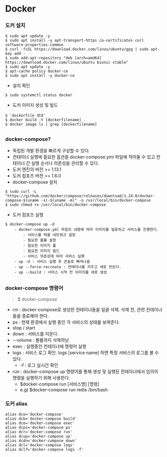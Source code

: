 # Docker
### 도커 설치 
```
$ sudo apt update -y
$ sudo apt install -y apt-transport-https ca-certificates curl software-properties-common
$ curl -fsSL https://download.docker.com/linux/ubuntu/gpg | sudo apt-key add -
$ sudo add-apt-repository "deb [arch=amd64] https://download.docker.com/linux/ubuntu bionic stable"
$ sudo apt update -y
$ apt-cache policy docker-ce
$ sudo apt install -y docker-ce
```

- 설치 확인 
```
$ sudo systemctl status docker
```

- 도커 이미지 생성 및 빌드 
```
$ 'dockerfile 생성'
$ docker build -t [dockerfilename] .
$ docker image ls | grep [dockerfilename]
```
##
### docker-compose?
- 독립된 개발 환경을 빠르게 구성할 수 있다.
- 컨테이너 실행에 필요한 옵션을 docker-compose.yml 파일에 적어둘 수 있고 컨테이너 간 실행 순서나 의존성을 관리할 수 있다.
- 도커 엔진의 버전 >= 1.13.1
- 도커 컴포즈 버전 >= 1.6.0
- docker-compose 설치 
```
$ sudo curl -L "https://github.com/docker/compose/releases/download/1.24.0/docker-compose-$(uname -s)-$(uname -m)" -o /usr/local/bin/docker-compose
$ sudo chmod +x /usr/local/bin/docker-compose
```
- 도커 컴포즈 실행 
```
$ docker-compose up -d 
	- docker-compose.yml 파일의 내용에 따라 이미지를 빌등하고 서비스를 진행한다. 
		- 서비스를 띄울 네트워크 설정 
		- 필요한 볼륨 설정
		- 필요한 이미지 풀 
		- 필요한 이미지 빌드 
		- 서비스 의존성에 따라 서비스 실행
	- up -d : 서비스 실행 후 콘솔로 빠져나옴
	- up --force-recreate : 컨테이너를 지우고 새로 만든다. 
	- up --build : 서비스 시작 전 이미지를 새로 생성 
```
##
### docker-compose 명령어
  > $ docker-compose
  - rm : docker-compose로 생성한 컨테이너들을 일괄 삭제. 삭제 전, 관련 컨테이너들을 종료해야 한다. 
  - ps : 현재 환경에서 실행 중인 각 서비스의 상태를 보여준다. 
  - stop / start 
  - down : 서비스를 지운다. 
  - --volume : 볼륨까지 삭제하낟. 
  - exec : 실행중인 컨테이너에 명령어 실행
  - logs : 서비스 로그 확인. logs [service name] 하면 특정 서비스의 로그를 볼 수 있다. 
    - -f : 로그 실시간 확인 
  - run : docker-compose up 명령어를 통해 생성 및 실행된 컨테이너에서 임의의 명령을 실행하기 위해 사용한다. 
	- $docker-compose run [서비스명] [명령]
	- e.g) $docker-compose run redis /bin/bash

### 도커 alias
```
alias dco='docker-compose'
alias dcb='docker-compose build'
alias dce='docker-compose exec'
alias dcps='docker-compose ps'
alias dcr='docker-compose run'
alias dcup='docker-compose up'
alias dcdn='docker-compose down'
alias dcl='docker-compose logs'
alias dclf='docker-compose logs -f'
```
